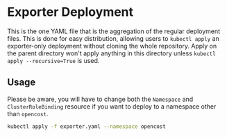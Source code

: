 # Exporter Deployment

This is the one YAML file that is the aggregation of the regular deployment files. This is done for easy distribution, allowing users to `kubectl apply` an exporter-only deployment without cloning the whole repository. Apply on the parent directory won't apply anything in this directory unless `kubectl apply --recursive=True` is used.

## Usage

Please be aware, you will have to change both the `Namespace` and `ClusterRoleBinding` resource if you want to deploy to a namespace other than `opencost`.

``` sh
kubectl apply -f exporter.yaml --namespace opencost
```
